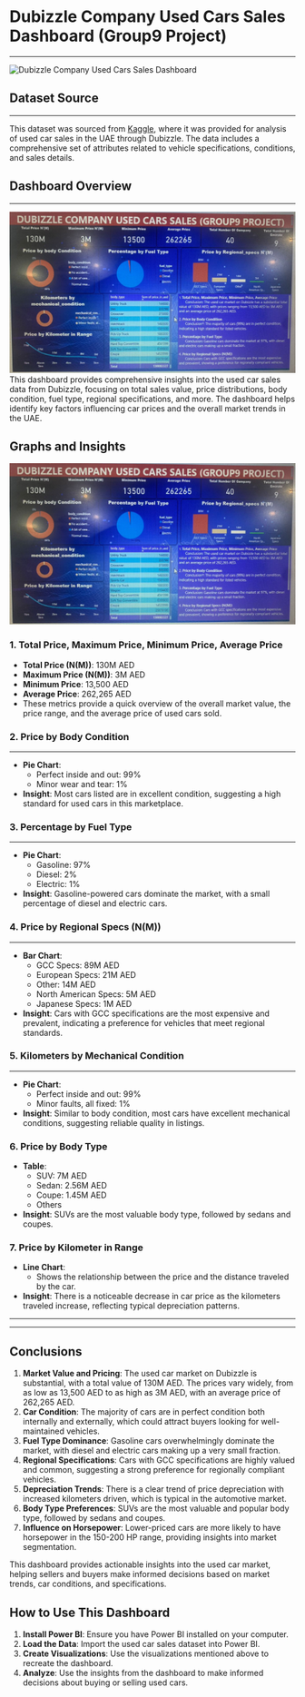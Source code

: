 # Dubizzle Company Used Cars Sales Dashboard (Group9 Project)
---
![Dubizzle Company Used Cars Sales Dashboard](https://github.com/your-username/your-repository-name/blob/main/Group9%20project%20dashbord.jpg)

## Dataset Source
---
This dataset was sourced from [Kaggle](https://www.kaggle.com), where it was provided for analysis of used car sales in the UAE through Dubizzle. The data includes a comprehensive set of attributes related to vehicle specifications, conditions, and sales details.

## Dashboard Overview
---
![](IMG-20240531-WA0006.jpg)
This dashboard provides comprehensive insights into the used car sales data from Dubizzle, focusing on total sales value, price distributions, body condition, fuel type, regional specifications, and more. The dashboard helps identify key factors influencing car prices and the overall market trends in the UAE.

## Graphs and Insights


![](IMG-20240531-WA0006.jpg)

### 1. Total Price, Maximum Price, Minimum Price, Average Price
- **Total Price (N(M))**: 130M AED
- **Maximum Price (N(M))**: 3M AED
- **Minimum Price**: 13,500 AED
- **Average Price**: 262,265 AED
- These metrics provide a quick overview of the overall market value, the price range, and the average price of used cars sold.

### 2. Price by Body Condition
---
- **Pie Chart**:
  - Perfect inside and out: 99%
  - Minor wear and tear: 1%
- **Insight**: Most cars listed are in excellent condition, suggesting a high standard for used cars in this marketplace.

### 3. Percentage by Fuel Type
---
- **Pie Chart**:
  - Gasoline: 97%
  - Diesel: 2%
  - Electric: 1%
- **Insight**: Gasoline-powered cars dominate the market, with a small percentage of diesel and electric cars.

### 4. Price by Regional Specs (N(M))
---
- **Bar Chart**:
  - GCC Specs: 89M AED
  - European Specs: 21M AED
  - Other: 14M AED
  - North American Specs: 5M AED
  - Japanese Specs: 1M AED
- **Insight**: Cars with GCC specifications are the most expensive and prevalent, indicating a preference for vehicles that meet regional standards.

### 5. Kilometers by Mechanical Condition
---
- **Pie Chart**:
  - Perfect inside and out: 99%
  - Minor faults, all fixed: 1%
- **Insight**: Similar to body condition, most cars have excellent mechanical conditions, suggesting reliable quality in listings.

### 6. Price by Body Type
- **Table**:
  - SUV: 7M AED
  - Sedan: 2.56M AED
  - Coupe: 1.45M AED
  - Others
- **Insight**: SUVs are the most valuable body type, followed by sedans and coupes.

### 7. Price by Kilometer in Range
- **Line Chart**:
  - Shows the relationship between the price and the distance traveled by the car.
- **Insight**: There is a noticeable decrease in car price as the kilometers traveled increase, reflecting typical depreciation patterns.
---
---
## Conclusions

1. **Market Value and Pricing**: The used car market on Dubizzle is substantial, with a total value of 130M AED. The prices vary widely, from as low as 13,500 AED to as high as 3M AED, with an average price of 262,265 AED.
2. **Car Condition**: The majority of cars are in perfect condition both internally and externally, which could attract buyers looking for well-maintained vehicles.
3. **Fuel Type Dominance**: Gasoline cars overwhelmingly dominate the market, with diesel and electric cars making up a very small fraction.
4. **Regional Specifications**: Cars with GCC specifications are highly valued and common, suggesting a strong preference for regionally compliant vehicles.
5. **Depreciation Trends**: There is a clear trend of price depreciation with increased kilometers driven, which is typical in the automotive market.
6. **Body Type Preferences**: SUVs are the most valuable and popular body type, followed by sedans and coupes.
7. **Influence on Horsepower**: Lower-priced cars are more likely to have horsepower in the 150-200 HP range, providing insights into market segmentation.

This dashboard provides actionable insights into the used car market, helping sellers and buyers make informed decisions based on market trends, car conditions, and specifications.

## How to Use This Dashboard

1. **Install Power BI**: Ensure you have Power BI installed on your computer.
2. **Load the Data**: Import the used car sales dataset into Power BI.
3. **Create Visualizations**: Use the visualizations mentioned above to recreate the dashboard.
4. **Analyze**: Use the insights from the dashboard to make informed decisions about buying or selling used cars.
